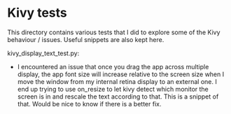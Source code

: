 Kivy tests 
=========================================

This directory contains various tests that I did to explore some of the Kivy behaviour / issues. Useful snippets are also kept here.

kivy_display_text_test.py:
- I encountered an issue that once you drag the app across multiple display, the app font size will increase relative to the screen size when I move the window from my internal retina display to an external one.
I end up trying to use on_resize to let kivy detect which monitor the screen is in and rescale the text according to that. This is a snippet of that. Would be nice to know if there is a better fix. 

